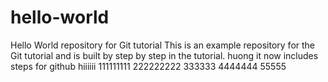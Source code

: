 # hello-world
Hello World repository for Git tutorial
This is an example repository for the Git tutorial and is built by step by step in the tutorial.
huong
it now includes steps for github
hiiiiii
111111111
222222222
333333
4444444
55555
